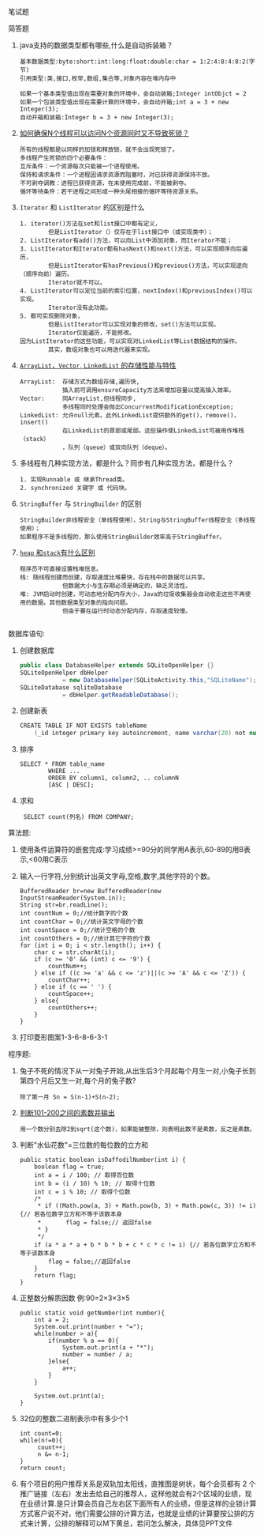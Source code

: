 笔试题

简答题
1. java支持的数据类型都有哪些,什么是自动拆装箱？

	```
	基本数据类型:byte:short:int:long:float:double:char = 1:2:4:8:4:8:2(字节)
	引用类型:类,接口,枚举,数组,集合等,对象内容在堆内存中
	
	如果一个基本类型值出现在需要对象的环境中，会自动装箱;Integer intObjct = 2 
	如果一个包装类型值出现在需要计算的环境中，会自动开箱;int a = 3 + new Integer(3);
	自动开箱和装箱:Integer b = 3 + new Integer(3); 
	```
2. [如何确保N个线程可以访问N个资源同时又不导致死锁？](https://www.nowcoder.com/questionTerminal/7192c9454277483d8711a7b4237a0bbe?pos=156&orderByHotValue=1)

	```
	所有的线程都是以同样的加锁和释放锁，就不会出现死锁了。
	多线程产生死锁的四个必要条件：
	互斥条件：一个资源每次只能被一个进程使用。
	保持和请求条件：一个进程因请求资源而阻塞时，对已获得资源保持不放。
	不可剥夺调教：进程已获得资源，在未使用完成前，不能被剥夺。
	循环等待条件：若干进程之间形成一种头尾相接的循环等待资源关系。
	```
3. `Iterator` 和 `ListIterator` 的区别是什么

	```
	1. iterator()方法在set和list接口中都有定义，
			但是ListIterator（）仅存在于list接口中（或实现类中）；
	2. ListIterator有add()方法，可以向List中添加对象，而Iterator不能；
	3. ListIterator和Iterator都有hasNext()和next()方法，可以实现顺序向后遍历，
			但是ListIterator有hasPrevious()和previous()方法，可以实现逆向（顺序向前）遍历。
			Iterator就不可以。
	4. ListIterator可以定位当前的索引位置，nextIndex()和previousIndex()可以实现。
			Iterator没有此功能。
	5. 都可实现删除对象，
			但是ListIterator可以实现对象的修改，set()方法可以实现。
			Iterator仅能遍历，不能修改。　　
	因为ListIterator的这些功能，可以实现对LinkedList等List数据结构的操作。
			其实，数组对象也可以用迭代器来实现。
	```

4. [`ArrayList`，`Vector`, `LinkedList` 的存储性能与特性](https://blog.csdn.net/u014044812/article/details/48325307)

	```
	ArrayList: 	存储方式为数组存储,遍历快,
				插入前可调用ensureCapacity方法来增加容量以提高插入效率。
	Vector:		同ArrayList,但线程同步,
				多线程同时处理会抛出ConcurrentModificationException;
	LinkedList:	允许null元素。此外LinkedList提供额外的get()，remove()，insert()
				在LinkedList的首部或尾部。这些操作使LinkedList可被用作堆栈（stack）
				，队列（queue）或双向队列（deque）。
	```

5. 多线程有几种实现方法，都是什么？同步有几种实现方法，都是什么？

	```
	1. 实现Runnable 或 继承Thread类。
	2. synchronized 关键字 或 代码块。
	```

6. `StringBuffer` 与 `StringBuilder` 的区别

	```
	StringBuilder非线程安全（单线程使用），String与StringBuffer线程安全（多线程使用）；
	如果程序不是多线程的，那么使用StringBuilder效率高于StringBuffer。
	```

7. [`heap` 和`stack`有什么区别](https://blog.csdn.net/wl_ldy/article/details/5935528)

	```
	程序员不可直接设置栈堆信息。
	栈: 随线程创建而创建，存取速度比堆要快，存在栈中的数据可以共享。			
				但数据大小与生存期必须是确定的，缺乏灵活性。
	堆: JVM启动时创建，可动态地分配内存大小，Java的垃圾收集器会自动收走这些不再使用的数据。其他数据类型对象的指向问题。
				但由于要在运行时动态分配内存，存取速度较慢。 
			
	```


数据库语句:
1. 创建数据库

	```java
	public class DatabaseHelper extends SQLiteOpenHelper {}
	SQLiteOpenHelper dbHelper
				= new DatabaseHelper(SQLiteActivity.this,"SQLiteName");
	SQLiteDatabase sqliteDatabase
				= dbHelper.getReadableDatabase(); 
	```
2. 创建新表

	```java
	CREATE TABLE IF NOT EXISTS tableName
		(_id integer primary key autoincrement, name varchar(20) not null , ...)
	```
3. 排序

	```
	SELECT * FROM table_name 
			WHERE ...
			ORDER BY column1, column2, .. columnN 
			[ASC | DESC];
	```
4. 求和
	
	```
	 SELECT count(列名) FROM COMPANY;
	```	

算法题:
1. 使用条件运算符的嵌套完成:学习成绩>=90分的同学用A表示,60-89的用B表示,<60用C表示
2. 输入一行字符,分别统计出英文字母,空格,数字,其他字符的个数。
	
	```
	BufferedReader br=new BufferedReader(new InputStreamReader(System.in));
	String str=br.readLine(); 
	int countNum = 0;//统计数字的个数
	int countChar = 0;//统计英文字母的个数
	int countSpace = 0;//统计空格的个数
	int countOthers = 0;//统计其它字符的个数
	for (int i = 0; i < str.length(); i++) {
		char c = str.charAt(i);
		if (c >= '0' && (int) c <= '9') {
			countNum++;
		} else if ((c >= 'a' && c <= 'z')||(c >= 'A' && c <= 'Z')) {
			countChar++;
		} else if (c == ' ') {
			countSpace++;
		} else{
			countOthers++;
		}
	}
	```

3. 打印菱形图案1-3-6-8-6-3-1

程序题:
1. 兔子不死的情况下从一对兔子开始,从出生后3个月起每个月生一对,小兔子长到第四个月后又生一对,每个月的兔子数?

	```
	除了第一月 Sn = S(n-1)+S(n-2);
	```

2. [判断101-200之间的素数并输出](https://blog.csdn.net/u012249177/article/details/49449985)

	```
	用一个数分别去除2到sqrt(这个数)，如果能被整除，则表明此数不是素数，反之是素数。  
	```

3. 判断"水仙花数"=三位数的每位数的立方和

	```
	public static boolean isDaffodilNumber(int i) {  
        boolean flag = true;  
        int a = i / 100; // 取得百位数  
        int b = (i / 10) % 10; // 取得十位数  
        int c = i % 10; // 取得个位数  
        /* 
         * if ((Math.pow(a, 3) + Math.pow(b, 3) + Math.pow(c, 3)) != i) {// 若各位数字立方和不等于该数本身 
         *       flag = false;// 返回false  
         * } 
         */  
        if (a * a * a + b * b * b + c * c * c != i) {// 若各位数字立方和不等于该数本身  
            flag = false;//返回false  
        }  
        return flag;  
    }  
	```
	
4. 正整数分解质因数 例:90=2×3×3×5

	```
	public static void getNumber(int number){
        int a = 2;
        System.out.print(number + "=");
        while(number > a){
            if(number % a == 0){
                System.out.print(a + "*");
                number = number / a;
            }else{
                a++;
            }
        }

        System.out.print(a);
    }
	```

5. 32位的整数二进制表示中有多少个1

	```
	int count=0;
    while(n!=0){
         count++;
         n &= n-1;
    }
    return count;
	```

6. 有个项目的用户推荐关系是双轨加太阳线，直推图是树状，每个会员都有 2 个推广链接（左右）发出去给自己的推荐人，这样他就会有2个区域的业绩，现在业绩计算.是只计算会员自己左右区下面所有人的业绩，但是这样的业锁计算方式客户说不对，他们需要公排的计算方法，也就是业绩的计算要按公排的方式来计箅，公排的解释可以M下黄总，若问怎么解决，具体见PPT文件